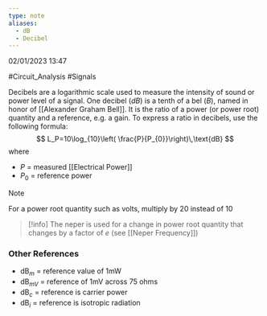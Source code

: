 ```yaml
---
type: note
aliases:
  - dB
  - Decibel
---
```

02/01/2023 13:47

  #Circuit_Analysis #Signals

Decibels are a logarithmic scale used to measure the intensity of sound or power level of a signal. One decibel ($dB$) is a tenth of a bel ($B$), named in honor of [[Alexander Graham Bell]]. It is the ratio of a power (or power root) quantity and a reference, e.g. a gain. To express a ratio in decibels, use the following formula:
$$
L_P=10\log_{10}\left( \frac{P}{P_{0}}\right)\,\text{dB}
$$
where
- $P$ = measured [[Electrical Power]]
- $P_0$ = reference power

>[!note]
>For a power root quantity such as volts, multiply by 20 instead of 10

>[!info]
>The neper is used for a change in power root quantity that changes by a factor of $e$ (see [[Neper Frequency]])

### Other References
- $\text{dB}_m$ = reference value of 1mW
- $\text{dB}_{mV}$ = reference of 1mV across 75 ohms
- $\text{dB}_c$ = reference is carrier power
- $\text{dB}_i$ = reference is isotropic radiation